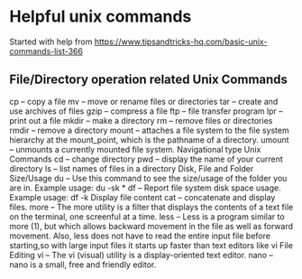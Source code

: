# Helpful unix commands
Started with help from https://www.tipsandtricks-hq.com/basic-unix-commands-list-366 

## File/Directory operation related Unix Commands
cp – copy a file
mv – move or rename files or directories
tar – create and use archives of files
gzip – compress a file
ftp – file transfer program
lpr – print out a file
mkdir – make a directory
rm – remove files or directories
rmdir – remove a directory
mount – attaches a file system to the file system hierarchy at the mount_point, which is the pathname of a directory.
umount – unmounts a currently mounted file system.
Navigational type Unix Commands
cd – change directory
pwd – display the name of your current directory
ls – list names of files in a directory
Disk, File and Folder Size/Usage
du – Use this command to see the size/usage of the folder you are in. Example usage: du -sk *
df – Report file system disk space usage. Example usage: df -k
Display file content
cat – concatenate and display files.
more – The more utility is a filter that displays the contents of a text file on the terminal, one screenful at a time.
less – Less is a program similar to  more  (1), but  which  allows backward  movement  in the file as well as forward movement. Also, less does not have  to  read  the  entire  input  file before starting,so with large input files it starts up faster than text editors like vi
File Editing
vi – The vi (visual) utility is a display-oriented text editor.
nano – nano is a small, free and friendly editor.
